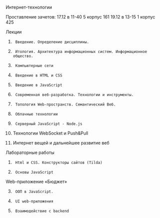 Интернет-технологии

Проставление зачетов:
17.12 в 11-40 5 корпус 161
19.12 в 13-15 1 корпус 425

Лекции

1.      Введение. Определение дисциплины.

2.      Итология. Архитектура информационных систем. Информационное общество.

3.      Компьютерные сети

4.      Введение в HTML и CSS

5.      Введение в JavaScript

6.      Современная веб-разработка. Технологии и инструменты.

7.      Топология Web-пространств. Семантический Веб.

8.      Облачные технологии

9.      Серверный JavaScript - Node.js

10.   Технологии WebSocket и Push&Pull

11.   Интернет вещей и дальнейшее развитие веб

 

Лабораторные работы

1.      Html и CSS. Конструкторы сайтов (Tilda)

2.      Основы JavaScript

Web-приложение «Бюджет»   

3.      ООП в JavaScript.

4.      UI web-приложения

5.      Взаимодействие с backend
